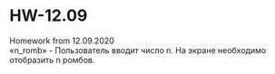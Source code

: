 # HW-12.09
Homework from 12.09.2020</br>
«n_romb» - Пользователь вводит число n. На экране необходимо отобразить n ромбов.
